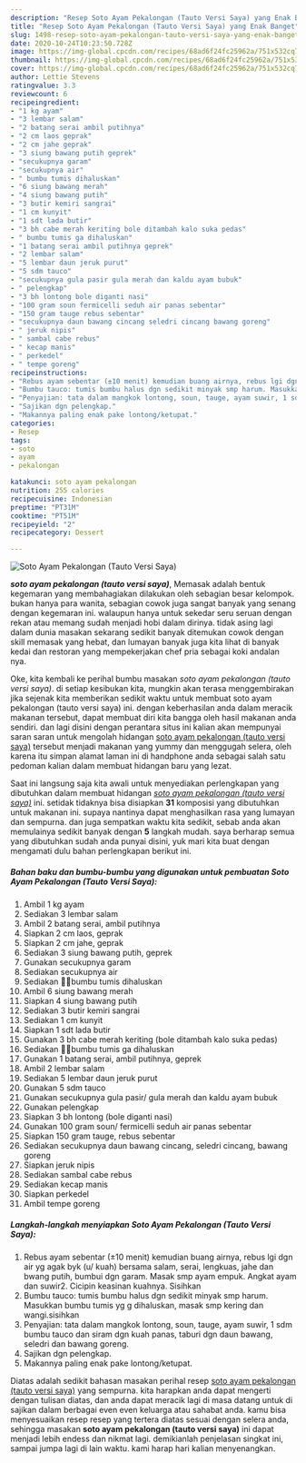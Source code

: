 ```yaml
---
description: "Resep Soto Ayam Pekalongan (Tauto Versi Saya) yang Enak Banget"
title: "Resep Soto Ayam Pekalongan (Tauto Versi Saya) yang Enak Banget"
slug: 1498-resep-soto-ayam-pekalongan-tauto-versi-saya-yang-enak-banget
date: 2020-10-24T10:23:50.728Z
image: https://img-global.cpcdn.com/recipes/68ad6f24fc25962a/751x532cq70/soto-ayam-pekalongan-tauto-versi-saya-foto-resep-utama.jpg
thumbnail: https://img-global.cpcdn.com/recipes/68ad6f24fc25962a/751x532cq70/soto-ayam-pekalongan-tauto-versi-saya-foto-resep-utama.jpg
cover: https://img-global.cpcdn.com/recipes/68ad6f24fc25962a/751x532cq70/soto-ayam-pekalongan-tauto-versi-saya-foto-resep-utama.jpg
author: Lettie Stevens
ratingvalue: 3.3
reviewcount: 6
recipeingredient:
- "1 kg ayam"
- "3 lembar salam"
- "2 batang serai ambil putihnya"
- "2 cm laos geprak"
- "2 cm jahe geprak"
- "3 siung bawang putih geprek"
- "secukupnya garam"
- "secukupnya air"
- " bumbu tumis dihaluskan"
- "6 siung bawang merah"
- "4 siung bawang putih"
- "3 butir kemiri sangrai"
- "1 cm kunyit"
- "1 sdt lada butir"
- "3 bh cabe merah keriting bole ditambah kalo suka pedas"
- " bumbu tumis ga dihaluskan"
- "1 batang serai ambil putihnya geprek"
- "2 lembar salam"
- "5 lembar daun jeruk purut"
- "5 sdm tauco"
- "secukupnya gula pasir gula merah dan kaldu ayam bubuk"
- " pelengkap"
- "3 bh lontong bole diganti nasi"
- "100 gram soun fermicelli seduh air panas sebentar"
- "150 gram tauge rebus sebentar"
- "secukupnya daun bawang cincang seledri cincang bawang goreng"
- " jeruk nipis"
- " sambal cabe rebus"
- " kecap manis"
- " perkedel"
- " tempe goreng"
recipeinstructions:
- "Rebus ayam sebentar (±10 menit) kemudian buang airnya, rebus lgi dgn air yg agak byk (u/ kuah) bersama salam, serai, lengkuas, jahe dan bwang putih, bumbui dgn garam. Masak smp ayam empuk. Angkat ayam dan suwir2. Cicipin keasinan kuahnya. Sisihkan"
- "Bumbu tauco: tumis bumbu halus dgn sedikit minyak smp harum. Masukkan bumbu tumis yg g dihaluskan, masak smp kering dan wangi.sisihkan"
- "Penyajian: tata dalam mangkok lontong, soun, tauge, ayam suwir, 1 sdm bumbu tauco dan siram dgn kuah panas, taburi dgn daun bawang, seledri dan bawang goreng."
- "Sajikan dgn pelengkap."
- "Makannya paling enak pake lontong/ketupat."
categories:
- Resep
tags:
- soto
- ayam
- pekalongan

katakunci: soto ayam pekalongan 
nutrition: 255 calories
recipecuisine: Indonesian
preptime: "PT31M"
cooktime: "PT51M"
recipeyield: "2"
recipecategory: Dessert

---
```



![Soto Ayam Pekalongan (Tauto Versi Saya)](https://img-global.cpcdn.com/recipes/68ad6f24fc25962a/751x532cq70/soto-ayam-pekalongan-tauto-versi-saya-foto-resep-utama.jpg)

<b><i>soto ayam pekalongan (tauto versi saya)</i></b>, Memasak adalah bentuk kegemaran yang membahagiakan dilakukan oleh sebagian besar kelompok. bukan hanya para wanita, sebagian cowok juga sangat banyak yang senang dengan kegemaran ini. walaupun hanya untuk sekedar seru seruan dengan rekan atau memang sudah menjadi hobi dalam dirinya. tidak asing lagi dalam dunia masakan sekarang sedikit banyak ditemukan cowok dengan skill memasak yang hebat, dan lumayan banyak juga kita lihat di banyak kedai dan restoran yang mempekerjakan chef pria sebagai koki andalan nya.

Oke, kita kembali ke perihal bumbu masakan <i>soto ayam pekalongan (tauto versi saya)</i>. di setiap kesibukan kita, mungkin akan terasa menggembirakan jika sejenak kita memberikan sedikit waktu untuk membuat soto ayam pekalongan (tauto versi saya) ini. dengan keberhasilan anda dalam meracik makanan tersebut, dapat membuat diri kita bangga oleh hasil makanan anda sendiri. dan lagi disini dengan perantara situs ini kalian akan mempunyai saran saran untuk mengolah hidangan <u>soto ayam pekalongan (tauto versi saya)</u> tersebut menjadi makanan yang yummy dan menggugah selera, oleh karena itu simpan alamat laman ini di handphone anda sebagai salah satu pedoman kalian dalam membuat hidangan baru yang lezat.




Saat ini langsung saja kita awali untuk menyediakan perlengkapan yang dibutuhkan dalam membuat hidangan <u><i>soto ayam pekalongan (tauto versi saya)</i></u> ini. setidak tidaknya bisa disiapkan <b>31</b> komposisi yang dibutuhkan untuk makanan ini. supaya nantinya dapat menghasilkan rasa yang lumayan dan sempurna. dan juga sempatkan waktu kita sedikit, sebab anda akan memulainya sedikit banyak dengan <b>5</b> langkah mudah. saya berharap semua yang dibutuhkan sudah anda punyai disini, yuk mari kita buat dengan mengamati dulu bahan perlengkapan berikut ini.

<!--inarticleads1-->

##### Bahan baku dan bumbu-bumbu yang digunakan untuk pembuatan Soto Ayam Pekalongan (Tauto Versi Saya):

1. Ambil 1 kg ayam
1. Sediakan 3 lembar salam
1. Ambil 2 batang serai, ambil putihnya
1. Siapkan 2 cm laos, geprak
1. Siapkan 2 cm jahe, geprak
1. Sediakan 3 siung bawang putih, geprek
1. Gunakan secukupnya garam
1. Sediakan secukupnya air
1. Sediakan  🍳🍳bumbu tumis dihaluskan
1. Ambil 6 siung bawang merah
1. Siapkan 4 siung bawang putih
1. Sediakan 3 butir kemiri sangrai
1. Sediakan 1 cm kunyit
1. Siapkan 1 sdt lada butir
1. Gunakan 3 bh cabe merah keriting (bole ditambah kalo suka pedas)
1. Sediakan  🍳🍳bumbu tumis ga dihaluskan
1. Gunakan 1 batang serai, ambil putihnya, geprek
1. Ambil 2 lembar salam
1. Sediakan 5 lembar daun jeruk purut
1. Gunakan 5 sdm tauco
1. Gunakan secukupnya gula pasir/ gula merah dan kaldu ayam bubuk
1. Gunakan  pelengkap
1. Siapkan 3 bh lontong (bole diganti nasi)
1. Gunakan 100 gram soun/ fermicelli seduh air panas sebentar
1. Siapkan 150 gram tauge, rebus sebentar
1. Sediakan secukupnya daun bawang cincang, seledri cincang, bawang goreng
1. Siapkan  jeruk nipis
1. Sediakan  sambal cabe rebus
1. Sediakan  kecap manis
1. Siapkan  perkedel
1. Ambil  tempe goreng




<!--inarticleads2-->

##### Langkah-langkah menyiapkan Soto Ayam Pekalongan (Tauto Versi Saya):

1. Rebus ayam sebentar (±10 menit) kemudian buang airnya, rebus lgi dgn air yg agak byk (u/ kuah) bersama salam, serai, lengkuas, jahe dan bwang putih, bumbui dgn garam. Masak smp ayam empuk. Angkat ayam dan suwir2. Cicipin keasinan kuahnya. Sisihkan
1. Bumbu tauco: tumis bumbu halus dgn sedikit minyak smp harum. Masukkan bumbu tumis yg g dihaluskan, masak smp kering dan wangi.sisihkan
1. Penyajian: tata dalam mangkok lontong, soun, tauge, ayam suwir, 1 sdm bumbu tauco dan siram dgn kuah panas, taburi dgn daun bawang, seledri dan bawang goreng.
1. Sajikan dgn pelengkap.
1. Makannya paling enak pake lontong/ketupat.




Diatas adalah sedikit bahasan masakan perihal resep <u>soto ayam pekalongan (tauto versi saya)</u> yang sempurna. kita harapkan anda dapat mengerti dengan tulisan diatas, dan anda dapat meracik lagi di masa datang untuk di sajikan dalam berbagai even even keluarga atau sahabat anda. kamu bisa menyesuaikan resep resep yang tertera diatas sesuai dengan selera anda, sehingga masakan <b>soto ayam pekalongan (tauto versi saya)</b> ini dapat menjadi lebih endess dan nikmat lagi. demikianlah penjelasan singkat ini, sampai jumpa lagi di lain waktu. kami harap hari kalian menyenangkan.
